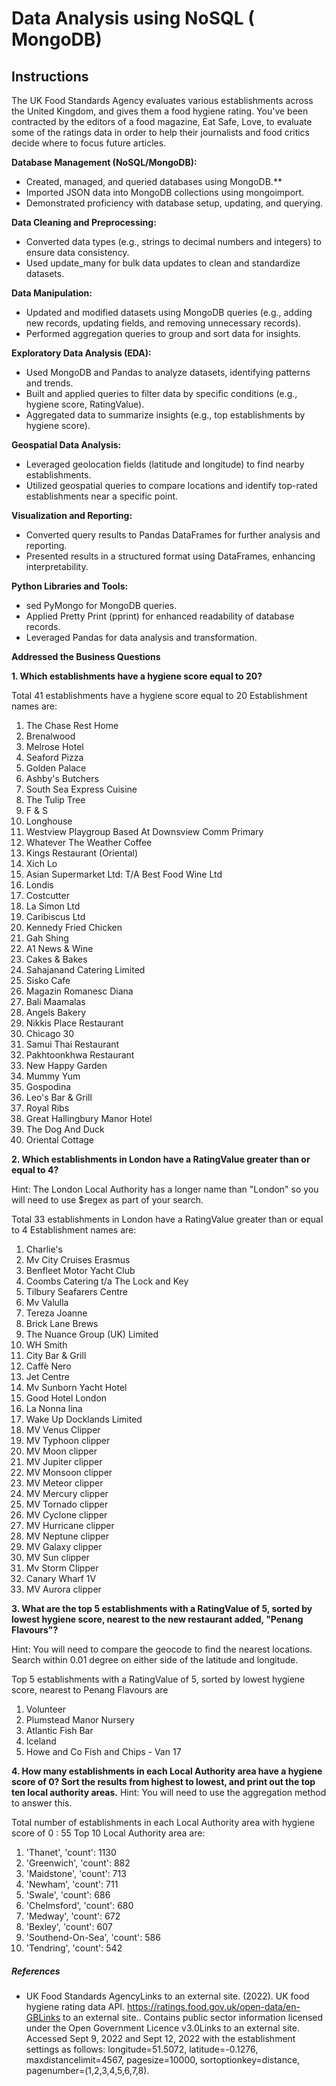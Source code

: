 # Data Analysis using NoSQL ( MongoDB)

## Instructions
The UK Food Standards Agency evaluates various establishments across the United Kingdom, and gives them a food hygiene rating.
You've been contracted by the editors of a food magazine, Eat Safe, Love, to evaluate some of the ratings data in order to help their journalists and food critics decide where to focus future articles.

**Database Management (NoSQL/MongoDB):**
- Created, managed, and queried databases using MongoDB.**
- Imported JSON data into MongoDB collections using mongoimport.
- Demonstrated proficiency with database setup, updating, and querying.
  
**Data Cleaning and Preprocessing:**

- Converted data types (e.g., strings to decimal numbers and integers) to ensure data consistency.
- Used update_many for bulk data updates to clean and standardize datasets.

**Data Manipulation:**

- Updated and modified datasets using MongoDB queries (e.g., adding new records, updating fields, and removing unnecessary records).
- Performed aggregation queries to group and sort data for insights.

**Exploratory Data Analysis (EDA):**

- Used MongoDB and Pandas to analyze datasets, identifying patterns and trends.
- Built and applied queries to filter data by specific conditions (e.g., hygiene score, RatingValue).
- Aggregated data to summarize insights (e.g., top establishments by hygiene score).

**Geospatial Data Analysis:**

- Leveraged geolocation fields (latitude and longitude) to find nearby establishments.
- Utilized geospatial queries to compare locations and identify top-rated establishments near a specific point.

**Visualization and Reporting:**

- Converted query results to Pandas DataFrames for further analysis and reporting.
- Presented results in a structured format using DataFrames, enhancing interpretability.

**Python Libraries and Tools:**

- sed PyMongo for MongoDB queries.
- Applied Pretty Print (pprint) for enhanced readability of database records.
- Leveraged Pandas for data analysis and transformation.

**Addressed the Business Questions**

**1. Which establishments have a hygiene score equal to 20?**

Total 41 establishments have a hygiene score equal to 20
Establishment names are:

1. The Chase Rest Home
2. Brenalwood
3. Melrose Hotel
4. Seaford Pizza
5. Golden Palace
6. Ashby's Butchers
7. South Sea Express Cuisine
8. The Tulip Tree
9. F & S
10. Longhouse
11. Westview Playgroup Based At Downsview Comm Primary
12. Whatever The Weather Coffee
13. Kings Restaurant (Oriental)
14. Xich Lo
15. Asian Supermarket Ltd: T/A Best Food Wine Ltd
16. Londis
17. Costcutter
18. La Simon Ltd
19. Caribiscus Ltd
20. Kennedy Fried Chicken
21. Gah Shing
22. A1 News & Wine
23. Cakes & Bakes
24. Sahajanand Catering Limited
25. Sisko Cafe
26. Magazin Romanesc Diana
27. Bali Maamalas
28. Angels Bakery
29. Nikkis Place Restaurant
30. Chicago 30
31. Samui Thai Restaurant
33. Pakhtoonkhwa Restaurant
34. New Happy Garden
35. Mummy Yum
36. Gospodina
37. Leo's Bar & Grill
38. Royal Ribs
39. Great Hallingbury Manor Hotel
40. The Dog And Duck
41. Oriental Cottage

**2. Which establishments in London have a RatingValue greater than or equal to 4?**

Hint: The London Local Authority has a longer name than "London" so you will need to use $regex as part of your search.

Total 33 establishments in London have a RatingValue greater than or equal to 4
Establishment names are:

1. Charlie's
2. Mv City Cruises Erasmus
3. Benfleet Motor Yacht Club
4. Coombs Catering t/a The Lock and Key
5. Tilbury Seafarers Centre
6. Mv Valulla
7. Tereza Joanne
8. Brick Lane Brews
9. The Nuance Group (UK) Limited
10. WH Smith
11. City Bar & Grill
12. Caffè Nero
13. Jet Centre
14. Mv Sunborn Yacht Hotel
15. Good Hotel London
16. La Nonna lina
17. Wake Up Docklands Limited
18. MV Venus Clipper
19. MV Typhoon clipper
20. MV Moon clipper
21. MV Jupiter clipper
22. MV Monsoon clipper
23. MV Meteor clipper
24. MV Mercury clipper
25. MV Tornado clipper
26. MV Cyclone clipper
27. MV Hurricane clipper
28. MV Neptune clipper
29. MV Galaxy clipper
30. MV Sun clipper
31. Mv Storm Clipper
32. Canary Wharf 1V
33. MV Aurora clipper

**3. What are the top 5 establishments with a RatingValue of 5, sorted by lowest hygiene score, nearest to the new restaurant added, "Penang Flavours"?**

Hint: You will need to compare the geocode to find the nearest locations. Search within 0.01 degree on either side of the latitude and longitude.

Top 5 establishments with a RatingValue of 5, sorted by lowest hygiene score, nearest to Penang Flavours are

1. Volunteer
2. Plumstead Manor Nursery
3. Atlantic Fish Bar
4. Iceland
5. Howe and Co Fish and Chips - Van 17
   
**4. How many establishments in each Local Authority area have a hygiene score of 0? Sort the results from highest to lowest, and print out the top ten local authority areas.**
Hint: You will need to use the aggregation method to answer this.

Total number of establishments in each Local Authority area with hygiene score of 0 :  55
Top 10 Local Authority area are:

1. 'Thanet', 'count': 1130
2. 'Greenwich', 'count': 882
3. 'Maidstone', 'count': 713
4.  'Newham', 'count': 711
5. 'Swale', 'count': 686
6. 'Chelmsford', 'count': 680
7. 'Medway', 'count': 672
8. 'Bexley', 'count': 607
9. 'Southend-On-Sea', 'count': 586
10. 'Tendring', 'count': 542

##### References
- UK Food Standards AgencyLinks to an external site. (2022). UK food hygiene rating data API. https://ratings.food.gov.uk/open-data/en-GBLinks to an external site.. Contains public sector information licensed under the Open Government Licence v3.0Links to an external site.
Accessed Sept 9, 2022 and Sept 12, 2022 with the establishment settings as follows: longitude=51.5072, latitude=-0.1276, maxdistancelimit=4567, pagesize=10000, sortoptionkey=distance, pagenumber=(1,2,3,4,5,6,7,8).
